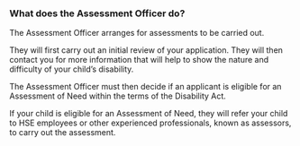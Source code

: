 ###  What does the Assessment Officer do?

The Assessment Officer arranges for assessments to be carried out.

They will first carry out an initial review of your application. They will
then contact you for more information that will help to show the nature and
difficulty of your child’s disability.

The Assessment Officer must then decide if an applicant is eligible for an
Assessment of Need within the terms of the Disability Act.

If your child is eligible for an Assessment of Need, they will refer your
child to HSE employees or other experienced professionals, known as assessors,
to carry out the assessment.
